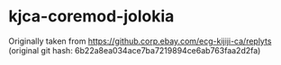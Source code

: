 # kjca-coremod-jolokia

Originally taken from https://github.corp.ebay.com/ecg-kijiji-ca/replyts
(original git hash: 6b22a8ea034ace7ba7219894ce6ab763faa2d2fa)
